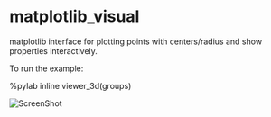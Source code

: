 # matplotlib_visual
matplotlib interface for plotting points with centers/radius and show properties interactively.

To run the example:

%pylab inline
viewer_3d(groups)

![ScreenShot](https://{cloud.githubusercontent.com/assets/7592501/12302203/4fce7eb6-ba24-11e5-95fc-3c72cf90348a.png})
